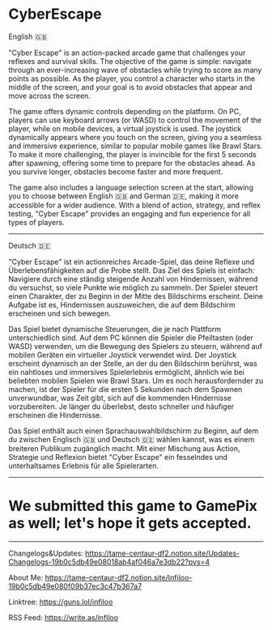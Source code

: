 # CyberEscape

English 🇬🇧

"Cyber Escape" is an action-packed arcade game that challenges your reflexes and survival skills. The objective of the game is simple: navigate through an ever-increasing wave of obstacles while trying to score as many points as possible. As the player, you control a character who starts in the middle of the screen, and your goal is to avoid obstacles that appear and move across the screen.

The game offers dynamic controls depending on the platform. On PC, players can use keyboard arrows (or WASD) to control the movement of the player, while on mobile devices, a virtual joystick is used. The joystick dynamically appears where you touch on the screen, giving you a seamless and immersive experience, similar to popular mobile games like Brawl Stars. To make it more challenging, the player is invincible for the first 5 seconds after spawning, offering some time to prepare for the obstacles ahead. As you survive longer, obstacles become faster and more frequent.

The game also includes a language selection screen at the start, allowing you to choose between English 🇬🇧 and German 🇩🇪, making it more accessible for a wider audience. With a blend of action, strategy, and reflex testing, "Cyber Escape" provides an engaging and fun experience for all types of players.


---

Deutsch 🇩🇪

"Cyber Escape" ist ein actionreiches Arcade-Spiel, das deine Reflexe und Überlebensfähigkeiten auf die Probe stellt. Das Ziel des Spiels ist einfach: Navigiere durch eine ständig steigende Anzahl von Hindernissen, während du versuchst, so viele Punkte wie möglich zu sammeln. Der Spieler steuert einen Charakter, der zu Beginn in der Mitte des Bildschirms erscheint. Deine Aufgabe ist es, Hindernissen auszuweichen, die auf dem Bildschirm erscheinen und sich bewegen.

Das Spiel bietet dynamische Steuerungen, die je nach Plattform unterschiedlich sind. Auf dem PC können die Spieler die Pfeiltasten (oder WASD) verwenden, um die Bewegung des Spielers zu steuern, während auf mobilen Geräten ein virtueller Joystick verwendet wird. Der Joystick erscheint dynamisch an der Stelle, an der du den Bildschirm berührst, was ein nahtloses und immersives Spielerlebnis ermöglicht, ähnlich wie bei beliebten mobilen Spielen wie Brawl Stars. Um es noch herausfordernder zu machen, ist der Spieler für die ersten 5 Sekunden nach dem Spawnen unverwundbar, was Zeit gibt, sich auf die kommenden Hindernisse vorzubereiten. Je länger du überlebst, desto schneller und häufiger erscheinen die Hindernisse.

Das Spiel enthält auch einen Sprachauswahlbildschirm zu Beginn, auf dem du zwischen Englisch 🇬🇧 und Deutsch 🇩🇪 wählen kannst, was es einem breiteren Publikum zugänglich macht. Mit einer Mischung aus Action, Strategie und Reflexion bietet "Cyber Escape" ein fesselndes und unterhaltsames Erlebnis für alle Spielerarten.

---
# We submitted this game to GamePix as well; let's hope it gets accepted.

---
Changelogs&Updates: https://tame-centaur-df2.notion.site/Updates-Changelogs-19b0c5db49e08018ab4af046a7e3db22?pvs=4

About Me: https://tame-centaur-df2.notion.site/Infiloo-19b0c5db49e080f09b37ec3c47b367a7

Linktree: https://guns.lol/infiloo

RSS Feed: https://write.as/infiloo
